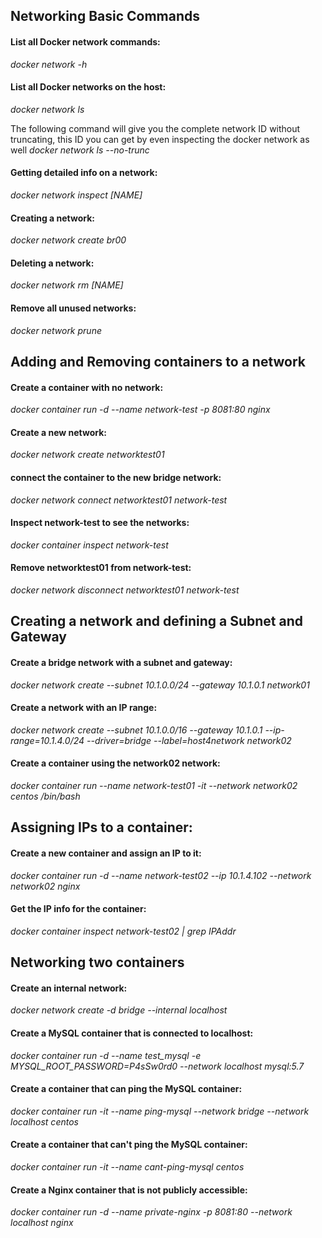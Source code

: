 ## Networking Basic Commands

#### List all Docker network commands:
_docker network -h_

#### List all Docker networks on the host:
_docker network ls_

The following command will give you the complete network ID without truncating, this ID you can get by even inspecting the docker network as well
_docker network ls --no-trunc_

#### Getting detailed info on a network:
_docker network inspect [NAME]_
#### Creating a network:
_docker network create br00_
#### Deleting a network:
_docker network rm [NAME]_
#### Remove all unused networks:
_docker network prune_

## Adding and Removing containers to a network

#### Create a container with no network:
_docker container run -d --name network-test -p 8081:80 nginx_
#### Create a new network:
_docker network create networktest01_
####  connect the container to the new bridge network:
_docker network connect networktest01 network-test_
#### Inspect network-test to see the networks:
_docker container inspect network-test_
#### Remove networktest01 from network-test:
_docker network disconnect networktest01 network-test_

## Creating a network and defining a Subnet and Gateway

#### Create a bridge network with a subnet and gateway:
_docker network create --subnet 10.1.0.0/24 --gateway 10.1.0.1 network01_

#### Create a network with an IP range:
_docker network create --subnet 10.1.0.0/16 --gateway 10.1.0.1 --ip-range=10.1.4.0/24 --driver=bridge --label=host4network network02_

#### Create a container using the network02 network:
_docker container run --name network-test01 -it --network network02 centos /bin/bash_

## Assigning IPs to a container:

#### Create a new container and assign an IP to it:
_docker container run -d --name network-test02 --ip 10.1.4.102 --network network02 nginx_

#### Get the IP info for the container:
_docker container inspect network-test02 | grep IPAddr_

## Networking two containers

#### Create an internal network:
_docker network create -d bridge --internal localhost_

#### Create a MySQL container that is connected to localhost:
_docker container run -d --name test_mysql -e MYSQL_ROOT_PASSWORD=P4sSw0rd0 --network localhost mysql:5.7_

#### Create a container that can ping the MySQL container:
  _docker container run -it --name ping-mysql --network bridge --network localhost centos_

#### Create a container that can't ping the MySQL container:
_docker container run -it --name cant-ping-mysql centos_

#### Create a Nginx container that is not publicly accessible:
_docker container run -d --name private-nginx -p 8081:80 --network localhost nginx_

